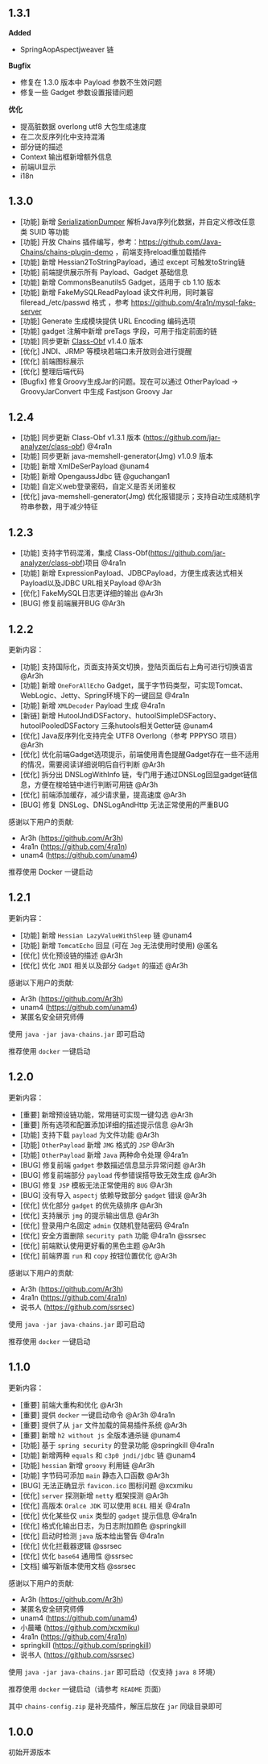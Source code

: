 ## 1.3.1

**Added**
- SpringAopAspectjweaver 链

**Bugfix**
- 修复在 1.3.0 版本中 Payload 参数不生效问题
- 修复一些 Gadget 参数设置报错问题

**优化**
- 提高脏数据 overlong utf8 大包生成速度
- 在二次反序列化中支持混淆
- 部分链的描述
- Context 输出框新增额外信息
- 前端UI显示
- i18n

## 1.3.0

- [功能] 新增 [SerializationDumper](https://github.com/NickstaDB/SerializationDumper) 解析Java序列化数据，并自定义修改任意类
  SUID 等功能
- [功能] 开放 Chains 插件编写，参考：https://github.com/Java-Chains/chains-plugin-demo ，前端支持reload重加载插件
- [功能] 新增 Hessian2ToStringPayload，通过 except 可触发toString链
- [功能] 前端提供展示所有 Payload、Gadget 基础信息
- [功能] 新增 CommonsBeanutils5 Gadget，适用于 cb 1.10 版本
- [功能] 新增 FakeMySQLReadPayload 读文件利用，同时兼容 fileread_/etc/passwd 格式
  ，参考 https://github.com/4ra1n/mysql-fake-server
- [功能] Generate 生成模块提供 URL Encoding 编码选项
- [功能] gadget 注解中新增 preTags 字段，可用于指定前面的链
- [功能] 同步更新 [Class-Obf](https://github.com/jar-analyzer/class-obf) v1.4.0 版本
- [优化] JNDI、JRMP 等模块若端口未开放则会进行提醒
- [优化] 前端图标展示
- [优化] 整理后端代码
- [Bugfix] 修复Groovy生成Jar的问题。现在可以通过 OtherPayload -> GroovyJarConvert 中生成 Fastjson Groovy Jar

## 1.2.4

- [功能] 同步更新 Class-Obf v1.3.1 版本 (https://github.com/jar-analyzer/class-obf) @4ra1n
- [功能] 同步更新 java-memshell-generator(Jmg) v1.0.9 版本
- [功能] 新增 XmlDeSerPayload @unam4
- [功能] 新增 OpengaussJdbc 链 @guchangan1
- [功能] 自定义web登录密码，自定义是否关闭鉴权
- [优化] java-memshell-generator(Jmg) 优化报错提示；支持自动生成随机字符串参数，用于减少特征

## 1.2.3

- [功能] 支持字节码混淆，集成 Class-Obf(https://github.com/jar-analyzer/class-obf)项目 @4ra1n
- [功能] 新增 ExpressionPayload、JDBCPayload，方便生成表达式相关Payload以及JDBC URL相关Payload @Ar3h
- [优化] FakeMySQL日志更详细的输出 @Ar3h
- [BUG] 修复前端展开BUG @Ar3h

## 1.2.2

更新内容：

- [功能] 支持国际化，页面支持英文切换，登陆页面后右上角可进行切换语言 @Ar3h
- [功能] 新增 `OneForAllEcho` Gadget，属于字节码类型，可实现Tomcat、WebLogic、Jetty、Spring环境下的一键回显 @4ra1n
- [功能] 新增 `XMLDecoder` Payload 生成 @4ra1n
- [新链] 新增 HutoolJndiDSFactory、hutoolSimpleDSFactory、hutoolPooledDSFactory 三条hutools相关Getter链 @unam4
- [优化] Java反序列化支持完全 UTF8 Overlong（参考 PPPYSO 项目） @Ar3h
- [优化] 优化前端Gadget选项提示，前端使用青色提醒Gadget存在一些不适用的情况，需要阅读详细说明后自行判断 @Ar3h
- [优化] 拆分出 DNSLogWithInfo 链，专门用于通过DNSLog回显gadget链信息，方便在梭哈链中进行判断可用链 @Ar3h
- [优化] 前端添加缓存，减少请求量，提高速度 @Ar3h
- [BUG] 修复 DNSLog、DNSLogAndHttp 无法正常使用的严重BUG

感谢以下用户的贡献:

- Ar3h (https://github.com/Ar3h)
- 4ra1n (https://github.com/4ra1n)
- unam4 (https://github.com/unam4)

推荐使用 Docker 一键启动

## 1.2.1

更新内容：

- [功能] 新增 `Hessian LazyValueWithSleep` 链 @unam4
- [功能] 新增 `TomcatEcho` 回显 (可在 `Jeg` 无法使用时使用) @匿名
- [优化] 优化预设链的描述 @Ar3h
- [优化] 优化 `JNDI` 相关以及部分 `Gadget` 的描述 @Ar3h

感谢以下用户的贡献:

- Ar3h (https://github.com/Ar3h)
- unam4 (https://github.com/unam4)
- 某匿名安全研究师傅

使用 `java -jar java-chains.jar` 即可启动

推荐使用 `docker` 一键启动

## 1.2.0

更新内容：

- [重要] 新增预设链功能，常用链可实现一键勾选 @Ar3h
- [重要] 所有选项和配置添加详细的描述提示信息 @Ar3h
- [功能] 支持下载 `payload` 为文件功能 @Ar3h
- [功能] `OtherPayload` 新增 `JMG` 格式的 `JSP` @Ar3h
- [功能] `OtherPayload` 新增 `Java` 两种命令处理 @4ra1n
- [BUG] 修复前端 `gadget` 参数描述信息显示异常问题 @Ar3h
- [BUG] 修复前端部分 `payload` 传参错误搭导致无效生成 @Ar3h
- [BUG] 修复 `JSP` 模板无法正常使用的 `BUG` @Ar3h
- [BUG] 没有导入 `aspectj` 依赖导致部分 `gadget` 错误 @Ar3h
- [优化] 优化部分 `gadget` 的优先级排序 @Ar3h
- [优化] 支持展示 `jmg` 的提示输出信息 @Ar3h
- [优化] 登录用户名固定 `admin` 仅随机登陆密码 @4ra1n
- [优化] 安全方面删除 `security path` 功能 @4ra1n @ssrsec
- [优化] 前端默认使用更好看的黑色主题 @Ar3h
- [优化] 前端界面 `run` 和 `copy` 按钮位置优化 @Ar3h

感谢以下用户的贡献:

- Ar3h (https://github.com/Ar3h)
- 4ra1n (https://github.com/4ra1n)
- 说书人 (https://github.com/ssrsec)

使用 `java -jar java-chains.jar` 即可启动

推荐使用 `docker` 一键启动

## 1.1.0

更新内容：

- [重要] 前端大重构和优化 @Ar3h
- [重要] 提供 `docker` 一键启动命令 @Ar3h @4ra1n
- [重要] 提供了从 `jar` 文件加载的简易插件系统 @Ar3h
- [重要] 新增 `h2 without js` 全版本通杀链 @unam4
- [功能] 基于 `spring security` 的登录功能 @springkill @4ra1n
- [功能] 新增两种 `equals` 和 `c3p0 jndi/jdbc` 链 @unam4
- [功能] `hessian` 新增 `groovy` 利用链 @Ar3h
- [功能] 字节码可添加 `main` 静态入口函数 @Ar3h
- [BUG] 无法正确显示 `favicon.ico` 图标问题 @xcxmiku
- [优化] `server` 探测新增 `netty` 框架探测 @Ar3h
- [优化] 高版本 `Oralce JDK` 可以使用 `BCEL` 相关 @4ra1n
- [优化] 优化某些仅 `unix` 类型的 `gadget` 提示信息 @4ra1n
- [优化] 格式化输出日志，为日志附加颜色 @springkill
- [优化] 启动时检测 `java` 版本给出警告 @4ra1n
- [优化] 优化拦截器逻辑 @ssrsec
- [优化] 优化 `base64` 通用性 @ssrsec
- [文档] 编写新版本使用文档 @ssrsec

感谢以下用户的贡献:

- Ar3h (https://github.com/Ar3h)
- 某匿名安全研究师傅
- unam4 (https://github.com/unam4)
- 小晨曦 (https://github.com/xcxmiku)
- 4ra1n (https://github.com/4ra1n)
- springkill (https://github.com/springkill)
- 说书人 (https://github.com/ssrsec)

使用 `java -jar java-chains.jar` 即可启动（仅支持 `java 8` 环境）

推荐使用 `docker` 一键启动（请参考 `README` 页面）

其中 `chains-config.zip` 是补充插件，解压后放在 `jar` 同级目录即可

## 1.0.0

初始开源版本
